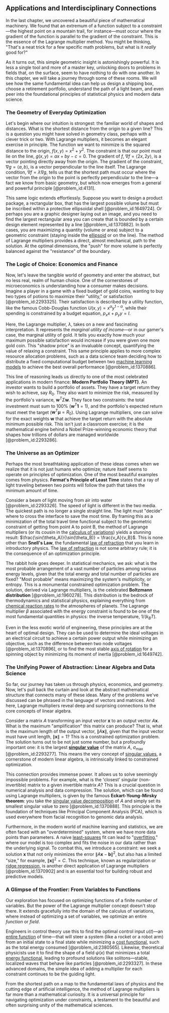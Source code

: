 ## Applications and Interdisciplinary Connections

In the last chapter, we uncovered a beautiful piece of mathematical machinery. We found that an extremum of a function subject to a constraint—the highest point on a mountain trail, for instance—must occur where the gradient of the function is parallel to the gradient of the constraint. This is the essence of the Lagrange multiplier method. You might be thinking, "That's a neat trick for a few specific math problems, but what is it *really* good for?"

As it turns out, this simple geometric insight is astonishingly powerful. It is less a single tool and more of a master key, unlocking doors to problems in fields that, on the surface, seem to have nothing to do with one another. In this chapter, we will take a journey through some of these rooms. We will see how the same fundamental idea can help us design a shipping box, choose a retirement portfolio, understand the path of a light beam, and even peer into the foundational principles of statistical physics and modern data science.

### The Geometry of Everyday Optimization

Let's begin where our intuition is strongest: the familiar world of shapes and distances. What is the shortest distance from the origin to a given line? This is a question you might have solved in geometry class, perhaps with a clever trick or two. With Lagrange multipliers, it becomes an elegant exercise in principle. The function we want to minimize is the squared distance to the origin, $f(x,y) = x^2 + y^2$. The constraint is that our point must lie on the line, $g(x,y) = ax + by - c = 0$. The gradient of $f$, $\nabla f = \langle 2x, 2y \rangle$, is a vector pointing directly away from the origin. The gradient of the constraint, $\nabla g = \langle a, b \rangle$, is a vector perpendicular to the line itself. The Lagrange condition, $\nabla f = \lambda \nabla g$, tells us that the shortest path must occur where the vector from the origin to the point is perfectly perpendicular to the line—a fact we know from basic geometry, but which now emerges from a general and powerful principle [@problem_id:4131].

This same logic extends effortlessly. Suppose you want to design a product package, a rectangular box, that has the largest possible volume but must be inscribed within a protective ellipsoidal shell [@problem_id:1649724]. Or perhaps you are a graphic designer laying out an image, and you need to find the largest rectangular area you can create that is bounded by a certain design element represented by a line [@problem_id:1370882]. In both cases, you are maximizing a quantity (volume or area) subject to a geometric constraint (staying inside the [ellipsoid](@article_id:165317) or on the line). The method of Lagrange multipliers provides a direct, almost mechanical, path to the solution. At the optimal dimensions, the "push" for more volume is perfectly balanced against the "resistance" of the boundary.

### The Logic of Choice: Economics and Finance

Now, let's leave the tangible world of geometry and enter the abstract, but no less real, realm of human choice. One of the cornerstones of microeconomics is understanding how a consumer makes decisions. Imagine a player in a game with a fixed budget of gold coins, wanting to buy two types of potions to maximize their "utility," or satisfaction [@problem_id:2293325]. Their satisfaction is described by a utility function, like the famous Cobb-Douglas function $U(x,y) = x^\alpha y^{1-\alpha}$, while their spending is constrained by a budget equation, $p_x x + p_y y = I$.

Here, the Lagrange multiplier, $\lambda$, takes on a new and fascinating interpretation. It represents the *marginal utility of income*—or in our gamer's case, the marginal utility of gold. It tells you exactly how much your maximum possible satisfaction would increase if you were given one more gold coin. This "shadow price" is an invaluable concept, quantifying the value of relaxing a constraint. This same principle applies to more complex resource allocation problems, such as a data science team deciding how to distribute a fixed computational budget between two [machine learning models](@article_id:261841) to achieve the best overall performance [@problem_id:1370886].

This line of reasoning leads us directly to one of the most celebrated applications in modern finance: **Modern Portfolio Theory (MPT)**. An investor wants to build a portfolio of assets. They have a target return they wish to achieve, say $R_0$. They also want to minimize the risk, measured by the portfolio's variance, $\mathbf{w}^T \Sigma \mathbf{w}$. They face two constraints: the total investment must sum to 100% ($\mathbf{w}^T \mathbf{1} = 1$), and the portfolio's expected return must meet the target ($\mathbf{w}^T \boldsymbol{\mu} = R_0$). Using Lagrange multipliers, one can solve for the exact weights $\mathbf{w}$ that achieve the target return with the absolute minimum possible risk. This isn't just a classroom exercise; it is the mathematical engine behind a Nobel Prize-winning economic theory that shapes how trillions of dollars are managed worldwide [@problem_id:2293286].

### The Universe as an Optimizer

Perhaps the most breathtaking application of these ideas comes when we realize that it is not just humans who optimize; nature itself seems to operate on principles of optimization. One of the most beautiful examples comes from physics. **Fermat's Principle of Least Time** states that a ray of light traveling between two points will follow the path that takes the minimum amount of time.

Consider a beam of light moving from air into water [@problem_id:2293326]. The speed of light is different in the two media. The quickest path is no longer a single straight line. The light must "decide" where to cross the interface to save the most time. By framing this as a minimization of the total travel time functional subject to the geometric constraint of getting from point A to point B, the method of Lagrange multipliers (or its cousin in the [calculus of variations](@article_id:141740)) yields a stunning result: $\frac{\sin(\theta_A)}{\sin(\theta_B)} = \frac{v_A}{v_B}$. This is none other than **Snell's Law**, the fundamental [law of refraction](@article_id:165497) that you learn in introductory physics. The [law of refraction](@article_id:165497) is not some arbitrary rule; it is the consequence of an optimization principle.

The rabbit hole goes deeper. In statistical mechanics, we ask: what is the most probable arrangement of a vast number of particles among various energy levels, given that the total energy and total number of particles are fixed? "Most probable" means maximizing the system's multiplicity, or entropy. This is a monumental constrained optimization problem. The solution, derived via Lagrange multipliers, is the celebrated **Boltzmann distribution** [@problem_id:1960278]. This distribution is the bedrock of thermodynamics and statistical physics, explaining everything from [chemical reaction rates](@article_id:146821) to the atmospheres of planets. The Lagrange multiplier $\beta$ associated with the energy constraint is found to be one of the most fundamental quantities in physics: the inverse temperature, $1/(k_B T)$.

Even in the less exotic world of engineering, these principles are at the heart of optimal design. They can be used to determine the ideal voltages in an electrical circuit to achieve a certain power output while minimizing an objective, such as the difference between two node voltages [@problem_id:1370896], or to find the most stable [axis of rotation](@article_id:186600) for a spinning object by minimizing its moment of inertia [@problem_id:1649742].

### The Unifying Power of Abstraction: Linear Algebra and Data Science

So far, our journey has taken us through physics, economics, and geometry. Now, let's pull back the curtain and look at the abstract mathematical structure that connects many of these ideas. Many of the problems we've discussed can be phrased in the language of vectors and matrices. And here, Lagrange multipliers reveal deep and surprising connections to the core concepts of linear algebra.

Consider a matrix $A$ transforming an input vector $\mathbf{x}$ to an output vector $A\mathbf{x}$. What is the maximum "amplification" this matrix can produce? That is, what is the maximum length of the output vector, $\|A\mathbf{x}\|$, given that the input vector must have unit length, $\| \mathbf{x} \| = 1$? This is a constrained optimization problem. The solution turns out to be not just some number, but a profoundly important one: it is the largest **[singular value](@article_id:171166)** of the matrix $A$, $\sigma_{\max}$ [@problem_id:2293277]. This means the very concept of [singular values](@article_id:152413), a cornerstone of modern linear algebra, is intrinsically linked to constrained optimization.

This connection provides immense power. It allows us to solve seemingly impossible problems. For example, what is the 'closest' singular (non-invertible) matrix to a given invertible matrix $A$? This is a crucial question in numerical analysis and data compression. The solution, which can be found using Lagrange multipliers, is given by the famous **Eckart-Young-Mirsky theorem**: you take the [singular value decomposition](@article_id:137563) of $A$ and simply set its smallest singular value to zero [@problem_id:1370888]. This principle is the foundation of techniques like Principal Component Analysis (PCA), which is used everywhere from facial recognition to genomic data analysis.

Furthermore, in the modern world of machine learning and statistics, we are often faced with an "overdetermined" system, where we have more data points than parameters. A naive [least-squares](@article_id:173422) fit can lead to "[overfitting](@article_id:138599)," where our model is too complex and fits the noise in our data rather than the underlying signal. To combat this, we introduce a constraint: we seek a solution $\mathbf{x}$ that not only minimizes the error $\|A\mathbf{x} - \mathbf{b}\|^2$, but also has a limited "size," for example, $\| \mathbf{x} \|^2 = C$. This technique, known as regularization or [ridge regression](@article_id:140490), is another direct application of Lagrange multipliers [@problem_id:1370902] and is an essential tool for building robust and predictive models.

### A Glimpse of the Frontier: From Variables to Functions

Our exploration has focused on optimizing functions of a finite number of variables. But the power of the Lagrange multiplier concept doesn't stop there. It extends gracefully into the domain of the calculus of variations, where instead of optimizing a set of variables, we optimize an entire *function* or *field*.

Engineers in control theory use this to find the optimal control input $u(t)$—an [entire function](@article_id:178275) of time—that will steer a system (like a rocket or a robot arm) from an initial state to a final state while minimizing a [cost functional](@article_id:267568), such as the total energy consumed [@problem_id:2380565]. Likewise, theoretical physicists use it to find the shape of a field $\psi(x)$ that minimizes a total [energy functional](@article_id:169817), leading to profound solutions like solitons—stable, localized waves that behave like particles [@problem_id:2293327]. In these advanced domains, the simple idea of adding a multiplier for each constraint continues to be the guiding light.

From the shortest path on a map to the fundamental laws of physics and the cutting edge of artificial intelligence, the method of Lagrange multipliers is far more than a mathematical curiosity. It is a universal principle for navigating optimization under constraints, a testament to the beautiful and often surprising unity of the mathematical sciences.